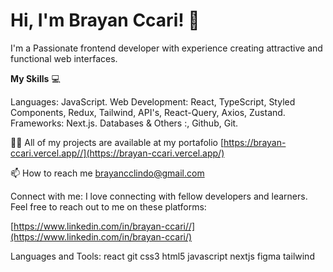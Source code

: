 # Hi, I'm Brayan Ccari! 👋
I'm a Passionate frontend developer with experience creating attractive and functional web interfaces.

**My Skills** 💻

Languages:  JavaScript.
Web Development: React, TypeScript, Styled Components, Redux, Tailwind, API's, React-Query, Axios, Zustand.
Frameworks: Next.js.
Databases & Others :, Github, Git.

👨‍💻 All of my projects are available at my portafolio [https://brayan-ccari.vercel.app//](https://brayan-ccari.vercel.app/)

📫 How to reach me brayancclindo@gmail.com

Connect with me:
I love connecting with fellow developers and learners. Feel free to reach out to me on these platforms:

[https://www.linkedin.com/in/brayan-ccari//](https://www.linkedin.com/in/brayan-ccari/)

Languages and Tools:
 react git css3 html5 javascript nextjs figma tailwind

<!--
**BrayanCcLindo/brayancclindo** is a ✨ _special_ ✨ repository because its `README.md` (this file) appears on your GitHub profile.

Here are some ideas to get you started:

- 🔭 I’m currently working on ...
- 🌱 I’m currently learning ...
- 👯 I’m looking to collaborate on ...
- 🤔 I’m looking for help with ...
- 💬 Ask me about ...
- 📫 How to reach me: ...
- 😄 Pronouns: ...
- ⚡ Fun fact: ...
-->
